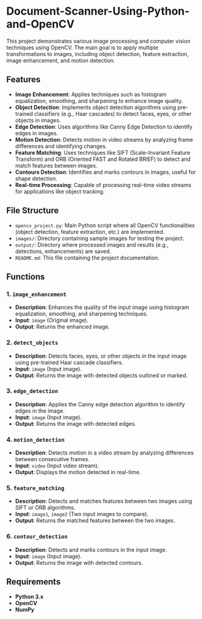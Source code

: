 # Document-Scanner-Using-Python-and-OpenCV

This project demonstrates various image processing and computer vision techniques using OpenCV. The main goal is to apply multiple transformations to images, including object detection, feature extraction, image enhancement, and motion detection.

## Features

- **Image Enhancement**: Applies techniques such as histogram equalization, smoothing, and sharpening to enhance image quality.
- **Object Detection**: Implements object detection algorithms using pre-trained classifiers (e.g., Haar cascades) to detect faces, eyes, or other objects in images.
- **Edge Detection**: Uses algorithms like Canny Edge Detection to identify edges in images.
- **Motion Detection**: Detects motion in video streams by analyzing frame differences and identifying changes.
- **Feature Matching**: Uses techniques like SIFT (Scale-Invariant Feature Transform) and ORB (Oriented FAST and Rotated BRIEF) to detect and match features between images.
- **Contours Detection**: Identifies and marks contours in images, useful for shape detection.
- **Real-time Processing**: Capable of processing real-time video streams for applications like object tracking.

## File Structure

- `opencv_project.py`: Main Python script where all OpenCV functionalities (object detection, feature extraction, etc.) are implemented.
- `images/`: Directory containing sample images for testing the project.
- `output/`: Directory where processed images and results (e.g., detections, enhancements) are saved.
- `README.md`: This file containing the project documentation.

## Functions

### 1. **`image_enhancement`**
   - **Description**: Enhances the quality of the input image using histogram equalization, smoothing, and sharpening techniques.
   - **Input**: `image` (Original image).
   - **Output**: Returns the enhanced image.

### 2. **`detect_objects`**
   - **Description**: Detects faces, eyes, or other objects in the input image using pre-trained Haar cascade classifiers.
   - **Input**: `image` (Input image).
   - **Output**: Returns the image with detected objects outlined or marked.

### 3. **`edge_detection`**
   - **Description**: Applies the Canny edge detection algorithm to identify edges in the image.
   - **Input**: `image` (Input image).
   - **Output**: Returns the image with detected edges.

### 4. **`motion_detection`**
   - **Description**: Detects motion in a video stream by analyzing differences between consecutive frames.
   - **Input**: `video` (Input video stream).
   - **Output**: Displays the motion detected in real-time.

### 5. **`feature_matching`**
   - **Description**: Detects and matches features between two images using SIFT or ORB algorithms.
   - **Input**: `image1`, `image2` (Two input images to compare).
   - **Output**: Returns the matched features between the two images.

### 6. **`contour_detection`**
   - **Description**: Detects and marks contours in the input image.
   - **Input**: `image` (Input image).
   - **Output**: Returns the image with detected contours.

## Requirements

- **Python 3.x**
- **OpenCV**
- **NumPy**

